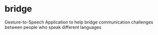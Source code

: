 # bridge
Gesture-to-Speech Application to help bridge communication challenges between people who speak different languages

